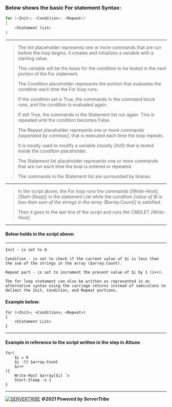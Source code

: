 ### **Below shows the basic For statement Syntax:**
```powershell
for (<Init>; <Condition>; <Repeat>)
{
    <Statement list>
}
```
---
> The Init placeholder represents one or more commands that are run before the loop begins. it creates and initializes a variable with a starting value.
> 
> This variable will be the basis for the condition to be tested in the next portion of the For statement.
>
> The Condition placeholder represents the portion that evaluates the condition each time the For loop runs.
> 
> If the condition set is True, the commands in the command block runs, and the condition is evaluated again.
> 
> If still True, the commands in the Statement list run again. This is repeated until the condition becomes False.
>
> The Repeat placeholder represents one or more commands *[separated by commas]*, that is executed each time the loop repeats.
> 
> It is mostly used to modify a variable (mostly *[Init]*) that is tested inside the condition placeholder.
>
> The Statement list placeholder represents one or more commands that are run each time the loop is entered or repeated.
> 
> The commands in the Statement list are surrounded by braces.
---
> In the script above, the For loop runs the commands *([Write-Host], [Start-Sleep])* in the statement List while the condition *[value of \$i is less than sum of the strings in the array ($array.Count)]* is satisfied.
> 
> Then it goes to the last line of the script and runs the CMDLET *[Write-Host]*.
---
#### **Below holds in the script above:**
---
```
Init - is set to 0.

Condition - is set to check if the current value of $i is less than the sum of the strings in the array ($array.Count).

Repeat part - is set to increment the present value of $i by 1 (i++).

The for loop statement can also be written as represented in an alternative syntax using the carriage returns instead of semicolons to delimit the Init, Condition, and Repeat portions.
```
#### Example below:
```
for (<Init>; <Condition>; <Repeat>)
{
    <Statement List>
}
```
---
#### Example in reference to the script written in the step in Attune
```
for(
    $i = 0
    $i -lt $array.Count
    $i++
){
    Write-Host $array[$i] `n
    Start-Sleep -s 1
}
```
---
[![SERVERTRIBE](https://www.servertribe.com/wp-content/themes/mars/assets/images/attune_logo.svg)](https://www.servertribe.com/)
***&copy;2021 Powered by ServerTribe***